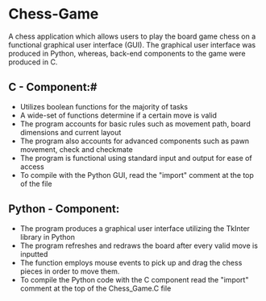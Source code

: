 # Chess-Game

A chess application which allows users to play the board game chess on a functional graphical user interface (GUI). The graphical user interface was produced in Python, whereas, back-end components to the game were produced in C. 

## C - Component:#

- Utilizes boolean functions for the majority of tasks
- A wide-set of functions determine if a certain move is valid
- The program accounts for basic rules such as movement path, board dimensions and current layout
- The program also accounts for advanced components such as pawn movement, check and checkmate
- The program is functional using standard input and output for ease of access
- To compile with the Python GUI, read the "import" comment at the top of the file 


## Python - Component: 

-  The program produces a graphical user interface utilizing the TkInter library in Python
- The program refreshes and redraws the board after every valid move is inputted 
- The function employs mouse events to pick up and drag the chess pieces in order to move them. 
- To compile the Python code with the C component read the "import" comment at the top of the Chess_Game.C file


